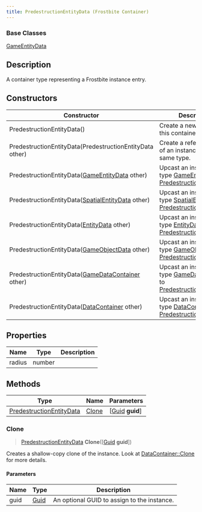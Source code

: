 ```yaml
---
title: PredestructionEntityData (Frostbite Container)
---
```

### Base Classes

[GameEntityData](GameEntityData)

## Description

A container type representing a Frostbite instance entry.

## Constructors

| Constructor                                                                         | Description                                                                                                                             |
| ----------------------------------------------------------------------------------- | --------------------------------------------------------------------------------------------------------------------------------------- |
| PredestructionEntityData()                                                          | Create a new instance of this container type.                                                                                           |
| PredestructionEntityData(PredestructionEntityData other)                            | Create a reference copy of an instance of the same type.                                                                                |
| PredestructionEntityData([GameEntityData](GameEntityData) other)                    | Upcast an instance of type [GameEntityData](GameEntityData) to [PredestructionEntityData](PredestructionEntityData).                    |
| PredestructionEntityData([SpatialEntityData](SpatialEntityData) other)              | Upcast an instance of type [SpatialEntityData](SpatialEntityData) to [PredestructionEntityData](PredestructionEntityData).              |
| PredestructionEntityData([EntityData](EntityData) other)                            | Upcast an instance of type [EntityData](EntityData) to [PredestructionEntityData](PredestructionEntityData).                            |
| PredestructionEntityData([GameObjectData](GameObjectData) other)                    | Upcast an instance of type [GameObjectData](GameObjectData) to [PredestructionEntityData](PredestructionEntityData).                    |
| PredestructionEntityData([GameDataContainer](GameDataContainer) other)              | Upcast an instance of type [GameDataContainer](GameDataContainer) to [PredestructionEntityData](PredestructionEntityData).              |
| PredestructionEntityData([DataContainer](/vext/ref/cls/shr/datacontainer) other) | Upcast an instance of type [DataContainer](/vext/ref/cls/shr/datacontainer) to [PredestructionEntityData](PredestructionEntityData). |

## Properties

| Name   | Type   | Description |
| ------ | ------ | ----------- |
| radius | number |             |

## Methods

| Type                                                 | Name            | Parameters                                     |
| ---------------------------------------------------- | --------------- | ---------------------------------------------- |
| [PredestructionEntityData](PredestructionEntityData) | [Clone](#clone) | \[[Guid](/vext/ref/cls/shr/guid) **guid**\] |

### Clone

> [PredestructionEntityData](PredestructionEntityData) **Clone**(\[[Guid](/vext/ref/cls/shr/guid) **guid**\])

Creates a shallow-copy clone of the instance. Look at [DataContainer::Clone](/vext/ref/cls/shr/datacontainer#clone) for more details.

#### Parameters

| Name | Type         | Description                                 |
| ---- | ------------ | ------------------------------------------- |
| guid | [Guid](Guid) | An optional GUID to assign to the instance. |
